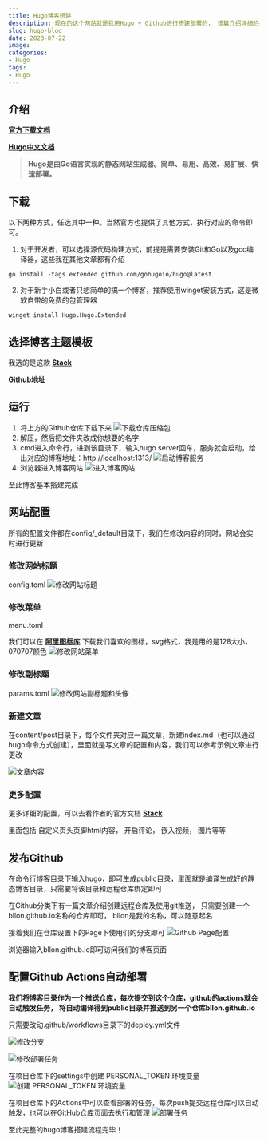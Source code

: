 ```yaml
---
title: Hugo博客搭建
description: 现在的这个网站就是我用Hugo + Github进行搭建部署的， 该篇介绍详细的搭建过程
slug: hugo-blog
date: 2023-07-22
image:
categories:
- Hugo
tags:
- Hugo
---
```


## 介绍
**[官方下载文档](https://gohugo.io/installation/windows/)**

**[Hugo中文文档](https://www.gohugo.org/)**
> **Hugo是由Go语言实现的静态网站生成器。简单、易用、高效、易扩展、快速部署。**

## 下载
以下两种方式，任选其中一种。当然官方也提供了其他方式，执行对应的命令即可。
1. 对于开发者，可以选择源代码构建方式，前提是需要安装Git和Go以及gcc编译器，这些我在其他文章都有介绍
```shell
go install -tags extended github.com/gohugoio/hugo@latest
```

2. 对于新手小白或者只想简单的搞一个博客，推荐使用winget安装方式，这是微软自带的免费的包管理器
```shell
winget install Hugo.Hugo.Extended
```

## 选择博客主题模板
我选的是这款 **[Stack](https://themes.gohugo.io/themes/hugo-theme-stack/)**

**[Github地址](https://github.com/CaiJimmy/hugo-theme-stack-starter)**

## 运行
1. 将上方的Github仓库下载下来
![下载仓库压缩包](img.png)
2. 解压，然后把文件夹改成你想要的名字
3. cmd进入命令行，进到该目录下，输入hugo server回车，服务就会启动，给出对应的博客地址：http://localhost:1313/
![启动博客服务](img_1.png)
4. 浏览器进入博客网站
![进入博客网站](img_2.png)

至此博客基本搭建完成

## 网站配置
所有的配置文件都在config/_default目录下，我们在修改内容的同时，网站会实时进行更新
### 修改网站标题
config.toml
![修改网站标题](img_3.png)

### 修改菜单
menu.toml

我们可以在 **[阿里图标库](https://www.iconfont.cn/)** 下载我们喜欢的图标，svg格式，我是用的是128大小，070707颜色
![修改网站菜单](img_4.png)

### 修改副标题
params.toml
![修改网站副标题和头像](img_5.png)

### 新建文章
在content/post目录下，每个文件夹对应一篇文章，新建index.md（也可以通过hugo命令方式创建），里面就是写文章的配置和内容，我们可以参考示例文章进行更改

![文章内容](img_6.png)


### 更多配置
更多详细的配置，可以去看作者的官方文档 **[Stack](https://stack.jimmycai.com/)**

里面包括 自定义页头页脚html内容， 开启评论， 嵌入视频， 图片等等

## 发布Github
在命令行博客目录下输入hugo，即可生成public目录，里面就是编译生成好的静态博客目录，只需要将该目录和远程仓库绑定即可

在Github分类下有一篇文章介绍创建远程仓库及使用git推送， 只需要创建一个bllon.github.io名称的仓库即可， bllon是我的名称，可以随意起名

接着我们在仓库设置下的Page下使用们的分支即可
![Github Page配置](img_7.png)

浏览器输入bllon.github.io即可访问我们的博客页面

## 配置Github Actions自动部署
**我们将博客目录作为一个推送仓库，每次提交到这个仓库，github的actions就会自动触发任务，
将自动编译得到public目录并推送到另一个仓库bllon.github.io**

只需要改动.github/workflows目录下的deploy.yml文件

![修改分支](img_8.png)

![修改部署任务](img_9.png)

在项目仓库下的settings中创建 PERSONAL_TOKEN 环境变量
![创建 PERSONAL_TOKEN 环境变量](img_10.png)

在项目仓库下的Actions中可以查看部署的任务，每次push提交远程仓库可以自动触发，也可以在GitHub仓库页面去执行和管理
![部署任务](img_11.png)

至此完整的hugo博客搭建流程完毕！